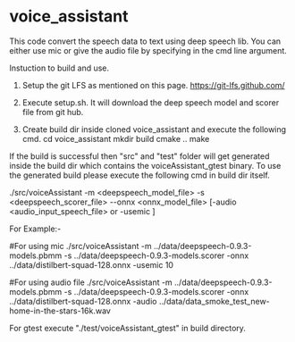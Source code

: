 # voice_assistant

This code convert the speech data to text using deep speech lib. You can either use mic or give the audio file by specifying in the cmd line argument.

Instuction to build and use.
1. Setup the git LFS as mentioned on this page. https://git-lfs.github.com/

2. Execute setup.sh. It will download the deep speech model and scorer file from git hub.

3. Create build dir inside cloned voice_assistant and execute the following cmd.
   cd voice_assistant
   mkdir build
   cmake ..
   make

If the build is successful then "src" and "test" folder will get generated inside the build dir which contains the voiceAssistant_gtest binary.
To use the generated build please execute the following cmd in build dir itself.

./src/voiceAssistant -m <deepspeech_model_file> -s <deepspeech_scorer_file> --onnx <onnx_model_file> [-audio <audio_input_speech_file> or -usemic <duration>]

For Example:-

#For using mic
./src/voiceAssistant -m ../data/deepspeech-0.9.3-models.pbmm -s ../data/deepspeech-0.9.3-models.scorer -onnx ../data/distilbert-squad-128.onnx -usemic 10

#For using audio file
./src/voiceAssistant -m ../data/deepspeech-0.9.3-models.pbmm -s ../data/deepspeech-0.9.3-models.scorer -onnx ../data/distilbert-squad-128.onnx -audio ../data/data_smoke_test_new-home-in-the-stars-16k.wav

For gtest execute "./test/voiceAssistant_gtest" in build directory.
